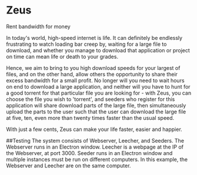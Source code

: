 # Zeus
Rent bandwidth for money

In today's world, high-speed internet is life. It can definitely be endlessly frustrating to watch loading bar creep by, waiting for a large file to download, and whether you manage to download that application or project on time can mean life or death to your grades.

Hence, we aim to bring to you high download speeds for your largest of files, and on the other hand, allow others the opportunity to share their excess bandwidth for a small profit. No longer will you need to wait hours on end to download a large application, and neither will you have to hunt for a good torrent for that particular file you are looking for - with Zeus, you can choose the file you wish to 'torrent', and seeders who register for this application will share download parts of the large file, then simultaneously upload the parts to the user such that the user can download the large file at five, ten, even more than twenty times faster than the usual speed.

With just a few cents, Zeus can make your life faster, easier and happier.

##Testing
The system consists of Webserver, Leecher, and Seeders. The Webserver runs in an Electron window. Leecher is a webpage at the IP of the Webserver, at port 3000. Seeder runs in an Electron window and multiple instances must be run on different computers. In this example, the Webserver and Leecher are on the same computer.
